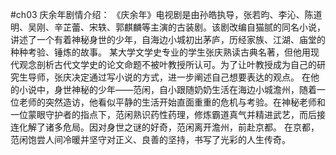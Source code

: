 #ch03
庆余年剧情介绍：
 《庆余年》电视剧是由孙皓执导，张若昀、李沁、陈道明、吴刚、辛芷蕾、宋轶、郭麒麟等主演的古装剧。该剧改编自猫腻的同名小说，讲述了一个有着神秘身世的少年，自海边小城初出茅庐，历经家族、江湖、庙堂的种种考验、锤炼的故事。
  某大学文学史专业的学生张庆熟读古典名著，但他用现代观念剖析古代文学史的论文命题不被叶教授所认可。为了让叶教授成为自己的研究生导师，张庆决定通过写小说的方式，进一步阐述自己想要表达的观点。 在他的小说中，身世神秘的少年——范闲，自小跟随奶奶生活在海边小城澹州，随着一位老师的突然造访，他看似平静的生活开始直面重重的危机与考验。在神秘老师和一位蒙眼守护者的指点下，范闲熟识药性药理，修炼霸道真气并精进武艺，而后接连化解了诸多危局。因对身世之谜的好奇，范闲离开澹州，前赴京都。 在京都，范闲饱尝人间冷暖并坚守对正义、良善的坚持，书写了光彩的人生传奇。


